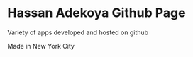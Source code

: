 Hassan Adekoya Github Page
===================================

Variety of apps developed and hosted on github

Made in New York City
